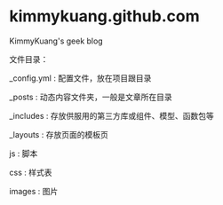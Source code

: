 kimmykuang.github.com
=====================

KimmyKuang's geek blog

文件目录：

_config.yml : 配置文件，放在项目跟目录

_posts : 动态内容文件夹，一般是文章所在目录

_includes : 存放供服用的第三方库或组件、模型、函数包等

_layouts : 存放页面的模板页

js : 脚本

css : 样式表

images : 图片
